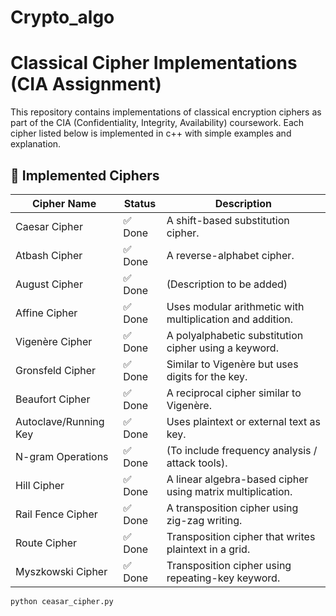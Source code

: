 # Crypto_algo

# Classical Cipher Implementations (CIA Assignment)

This repository contains implementations of classical encryption ciphers as part of the CIA (Confidentiality, Integrity, Availability) coursework. Each cipher listed below is implemented in c++ with simple examples and explanation.

## 🔐 Implemented Ciphers

| Cipher Name             | Status     | Description |
|-------------------------|------------|-------------|
| Caesar Cipher           | ✅ Done     | A shift-based substitution cipher. |
| Atbash Cipher           | ✅ Done     | A reverse-alphabet cipher. |
| August Cipher           | ✅ Done     | (Description to be added) |
| Affine Cipher           | ✅ Done     | Uses modular arithmetic with multiplication and addition. |
| Vigenère Cipher         | ✅ Done     | A polyalphabetic substitution cipher using a keyword. |
| Gronsfeld Cipher        | ✅ Done  | Similar to Vigenère but uses digits for the key. |
| Beaufort Cipher         | ✅ Done  | A reciprocal cipher similar to Vigenère. |
| Autoclave/Running Key   | ✅ Done  | Uses plaintext or external text as key. |
| N-gram Operations       | ✅ Done  | (To include frequency analysis / attack tools). |
| Hill Cipher             | ✅ Done  | A linear algebra-based cipher using matrix multiplication. |
| Rail Fence Cipher       | ✅ Done  | A transposition cipher using zig-zag writing. |
| Route Cipher            | ✅ Done  | Transposition cipher that writes plaintext in a grid. |
| Myszkowski Cipher       | ✅ Done  | Transposition cipher using repeating-key keyword. |


```bash
python ceasar_cipher.py
